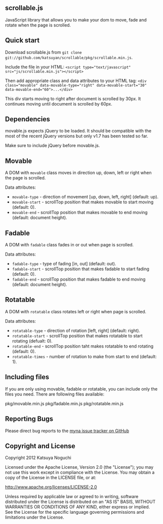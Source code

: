 ## scrollable.js

JavaScript library that allows you to make your dom to move, fade and rotate when the page is scrolled.

## Quick start

Download scrollable.js from `git clone git://github.com/katsuyan/scrollable/pkg/scrollable.min.js`.

Include the file in your HTML:
`<script type="text/javascript" src="js/scrollable.min.js"></script>`

Then add appropriate class and data attributes to your HTML tag:
`<div class="movable" data-movable-type="right" data-movable-start="30" data-movable-end="60">...</div>`

This div starts moving to right after document is scrolled by 30px. It continues moving until document is scrolled by 60px.

## Dependencies

movable.js expects jQuery to be loaded. It should be compatible with the most of the recent jQuery versions but only v1.7 has been tested so far.

Make sure to include jQuery before movable.js.

## Movable

A DOM with `movable` class moves in direction up, down, left or right when the page is scrolled.

Data attributes:

* `movable-type`  - direction of movement \[up, down, left, right\] (default: up).
* `movable-start` - scrollTop position that makes movable to start moving (default: 0).
* `movable-end`   - scrollTop position that makes movable to end moving (default: document height).

## Fadable

A DOM with `fadable` class fades in or out when page is scrolled.

Data attributes:

* `fadable-type`  - type of fading \[in, out\] (default: out).
* `fadable-start` - scrollTop position that makes fadable to start fading (default: 0).
* `fadable-end`   - scrollTop position that makes fadable to end moving (default: document height).

## Rotatable

A DOM with `rotatable` class rotates left or right when page is scrolled.

Data attributes:

* `rotatable-type`  - direction of rotation \[left, right\] (default: right).
* `rotatable-start` - scrollTop position that makes rotatable to start rotating (defualt: 0).
* `rotatable-end`   - scrollTop position taht makes rotatable to end rotating (default: 0).
* `rotatable-times` - number of rotation to make from start to end (default: 1).

## Including files

If you are only using movable, fadable or rotatable, you can include only the files you need.
There are following files available:

pkg/movable.min.js
pkg/fadable.min.js
pkg/rotatable.min.js

## Reporting Bugs

Please direct bug reports to the [myna issue tracker on GitHub](http://github.com/katsuyan/movable/issues)

## Copyright and License

Copyright 2012 Katsuya Noguchi

Licensed under the Apache License, Version 2.0 (the "License");
you may not use this work except in compliance with the License.
You may obtain a copy of the License in the LICENSE file, or at:

http://www.apache.org/licenses/LICENSE-2.0

Unless required by applicable law or agreed to in writing, software
distributed under the License is distributed on an "AS IS" BASIS,
WITHOUT WARRANTIES OR CONDITIONS OF ANY KIND, either express or implied.
See the License for the specific language governing permissions and
limitations under the License.
